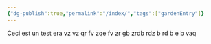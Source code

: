 ```yaml
---
{"dg-publish":true,"permalink":"/index/","tags":["gardenEntry"]}
---
```


Ceci est un test
era
vz
vz
qr
fv
zqe
fv
zr
gb
zrdb
rdz
b 
rd
b 
e
b
vaq